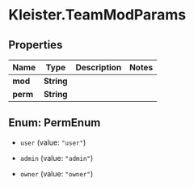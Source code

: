 # Kleister.TeamModParams

## Properties

Name | Type | Description | Notes
------------ | ------------- | ------------- | -------------
**mod** | **String** |  | 
**perm** | **String** |  | 



## Enum: PermEnum


* `user` (value: `"user"`)

* `admin` (value: `"admin"`)

* `owner` (value: `"owner"`)




